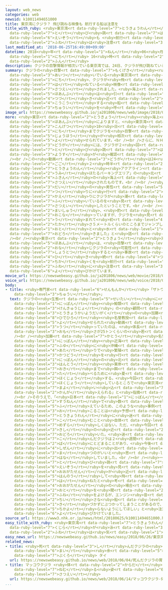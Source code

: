 ```yaml
---
layout: web_news
categories: web
newsid: k10011494651000
title: 東京湾にクジラ？ 飛び跳ねる映像も 航行する船は注意を
title_with_ruby: <ruby>東京湾<rt data-ruby-level="7">とうきょうわん</rt></ruby>にクジラ？ <ruby>飛<rt
  data-ruby-level="7">と</rt></ruby>び<ruby>跳<rt data-ruby-level="7">は</rt></ruby>ねる<ruby>映像<rt
  data-ruby-level="6">えいぞう</rt></ruby>も <ruby>航行<rt data-ruby-level="4">こうこう</rt></ruby>する<ruby>船<rt
  data-ruby-level="2">ふね</rt></ruby>は<ruby>注意<rt data-ruby-level="3">ちゅうい</rt></ruby>を
last_modified_at: '2018-06-25T16:49:00+09:00'
datetime: 2018<ruby>年<rt data-ruby-level="1">ねん</rt></ruby>06<ruby>月<rt data-ruby-level="1">がつ</rt></ruby>25<ruby>日<rt
  data-ruby-level="1">にち</rt></ruby> 16<ruby>時<rt data-ruby-level="2">じ</rt></ruby>49<ruby>分<rt
  data-ruby-level="2">ふん</rt></ruby>
description: クジラの目撃情報が相次いでいる東京湾では、24日、クジラが飛び跳ねている映像が撮影されました。海上保安部は引き続き近くを航行する船に注意を呼びかけています。
summary: クジラの<ruby>目撃<rt data-ruby-level="7">もくげき</rt></ruby><ruby>情報<rt data-ruby-level="5">じょうほう</rt></ruby>が<ruby>相次<rt
  data-ruby-level="3">あいつ</rt></ruby>いでいる<ruby>東京湾<rt data-ruby-level="7">とうきょうわん</rt></ruby>では、24<ruby>日<rt
  data-ruby-level="1">にち</rt></ruby>、クジラが<ruby>飛<rt data-ruby-level="7">と</rt></ruby>び<ruby>跳<rt
  data-ruby-level="7">は</rt></ruby>ねている<ruby>映像<rt data-ruby-level="6">えいぞう</rt></ruby>が<ruby>撮影<rt
  data-ruby-level="7">さつえい</rt></ruby>されました。<ruby>海上<rt data-ruby-level="2">かいじょう</rt></ruby><ruby>保安部<rt
  data-ruby-level="5">ほあんぶ</rt></ruby>は<ruby>引<rt data-ruby-level="4">ひ</rt></ruby>き<ruby>続<rt
  data-ruby-level="4">つづ</rt></ruby>き<ruby>近<rt data-ruby-level="2">ちか</rt></ruby>くを<ruby>航行<rt
  data-ruby-level="4">こうこう</rt></ruby>する<ruby>船<rt data-ruby-level="2">ふね</rt></ruby>に<ruby>注意<rt
  data-ruby-level="3">ちゅうい</rt></ruby>を<ruby>呼<rt data-ruby-level="6">よ</rt></ruby>びかけています。
image_url: https://newswebeasy.github.io/ja201806/news/web/image/2018/06/25/K10011494651_1806251213_1806251214_01_03.jpg
more: <ruby>東京<rt data-ruby-level="2">とうきょう</rt></ruby><ruby>海上<rt data-ruby-level="2">かいじょう</rt></ruby><ruby>保安部<rt
  data-ruby-level="5">ほあんぶ</rt></ruby>によりますと、<ruby>東京湾<rt data-ruby-level="7">とうきょうわん</rt></ruby>では<ruby>今月<rt
  data-ruby-level="2">こんげつ</rt></ruby>18<ruby>日<rt data-ruby-level="1">にち</rt></ruby>から24<ruby>日<rt
  data-ruby-level="1">にち</rt></ruby>までクジラを<ruby>目撃<rt data-ruby-level="7">もくげき</rt></ruby>したという<ruby>情報<rt
  data-ruby-level="5">じょうほう</rt></ruby>が<ruby>相次<rt data-ruby-level="3">あいつ</rt></ruby>いで<ruby>寄<rt
  data-ruby-level="5">よ</rt></ruby>せられています。<br /><br />さらに、ＮＨＫに<ruby>寄<rt data-ruby-level="5">よ</rt></ruby>せられた<ruby>動画<rt
  data-ruby-level="3">どうが</rt></ruby>には、クジラが２<ruby>回<rt data-ruby-level="2">かい</rt></ruby>ほど<ruby>飛<rt
  data-ruby-level="7">と</rt></ruby>び<ruby>跳<rt data-ruby-level="7">は</rt></ruby>ねている<ruby>様子<rt
  data-ruby-level="3">ようす</rt></ruby>が<ruby>確認<rt data-ruby-level="7">かくにん</rt></ruby>できます。<br
  /><br />この<ruby>動画<rt data-ruby-level="3">どうが</rt></ruby>は24<ruby>日<rt data-ruby-level="1">にち</rt></ruby>の<ruby>午後<rt
  data-ruby-level="2">ごご</rt></ruby>２<ruby>時半<rt data-ruby-level="2">じはん</rt></ruby>ごろ、<ruby>東京湾<rt
  data-ruby-level="7">とうきょうわん</rt></ruby><ruby>アクアライン<rt data-ruby-level="7">あくあらいん</rt></ruby>の「<ruby>海<rt
  data-ruby-level="2">うみ</rt></ruby>ほたるパーキングエリア」の<ruby>北<rt data-ruby-level="2">きた</rt></ruby>、およそ５キロ<ruby>付近<rt
  data-ruby-level="4">ふきん</rt></ruby>の<ruby>海上<rt data-ruby-level="2">かいじょう</rt></ruby>で<ruby>撮影<rt
  data-ruby-level="7">さつえい</rt></ruby>されたものです。<br /><br /><ruby>撮影<rt data-ruby-level="7">さつえい</rt></ruby>した40<ruby>代<rt
  data-ruby-level="3">だい</rt></ruby>の<ruby>男性<rt data-ruby-level="5">だんせい</rt></ruby>によりますと、モーターボートで<ruby>釣<rt
  data-ruby-level="7">つ</rt></ruby>りに<ruby>行<rt data-ruby-level="2">い</rt></ruby>った<ruby>帰<rt
  data-ruby-level="2">かえ</rt></ruby>りにクジラが<ruby>潮<rt data-ruby-level="6">しお</rt></ruby>を<ruby>吹<rt
  data-ruby-level="7">ふ</rt></ruby>いているのを<ruby>見<rt data-ruby-level="1">み</rt></ruby>かけて<ruby>撮影<rt
  data-ruby-level="7">さつえい</rt></ruby>したということです。<br /><br /><ruby>男性<rt data-ruby-level="5">だんせい</rt></ruby>は「<ruby>毎週<rt
  data-ruby-level="2">まいしゅう</rt></ruby>、<ruby>釣<rt data-ruby-level="7">つ</rt></ruby>りに<ruby>行<rt
  data-ruby-level="2">おこな</rt></ruby>っていますが、クジラを<ruby>見<rt data-ruby-level="1">み</rt></ruby>たのは<ruby>生<rt
  data-ruby-level="1">う</rt></ruby>まれて<ruby>初<rt data-ruby-level="4">はじ</rt></ruby>めてでした。クジラは<ruby>高<rt
  data-ruby-level="2">たか</rt></ruby>さ５メートルくらいのところまでジャンプしていて、<ruby>大<rt data-ruby-level="1">おお</rt></ruby>きな<ruby>音<rt
  data-ruby-level="1">おと</rt></ruby>と<ruby>水<rt data-ruby-level="1">みず</rt></ruby>しぶきでとても<ruby>驚<rt
  data-ruby-level="7">おどろ</rt></ruby>きました」と<ruby>話<rt data-ruby-level="2">はな</rt></ruby>していました。<br
  /><br /><ruby>東京<rt data-ruby-level="2">とうきょう</rt></ruby><ruby>海上<rt data-ruby-level="2">かいじょう</rt></ruby><ruby>保安部<rt
  data-ruby-level="5">ほあんぶ</rt></ruby>は、<ruby>目撃<rt data-ruby-level="7">もくげき</rt></ruby>されているのは<ruby>同<rt
  data-ruby-level="2">おな</rt></ruby>じクジラの<ruby>可能性<rt data-ruby-level="5">かのうせい</rt></ruby>があり、<ruby>衝突<rt
  data-ruby-level="7">しょうとつ</rt></ruby>すると<ruby>事故<rt data-ruby-level="5">じこ</rt></ruby>につながるおそれがあるとして、<ruby>引<rt
  data-ruby-level="4">ひ</rt></ruby>き<ruby>続<rt data-ruby-level="4">つづ</rt></ruby>き、<ruby>近<rt
  data-ruby-level="2">ちか</rt></ruby>くを<ruby>航行<rt data-ruby-level="4">こうこう</rt></ruby>する<ruby>船<rt
  data-ruby-level="2">ふね</rt></ruby>に<ruby>注意<rt data-ruby-level="3">ちゅうい</rt></ruby>を<ruby>呼<rt
  data-ruby-level="6">よ</rt></ruby>びかけています。
movie_url: https://newswebeasy.github.io/ja201806/news/web/movie/2018/06/25/k10011494651_201806251213_201806251214.mp4
voice_url: https://newswebeasy.github.io/ja201806/news/web/voice/2018/06/25/k10011494651_201806251213_201806251214.mp3
body:
- title: <ruby>専門家<rt data-ruby-level="6">せんもんか</rt></ruby>「ザトウクジラか <ruby>近寄<rt data-ruby-level="5">ちかよ</rt></ruby>らないよう<ruby>注意<rt
    data-ruby-level="3">ちゅうい</rt></ruby>」
  text: クジラの<ruby>生態<rt data-ruby-level="5">せいたい</rt></ruby>に<ruby>詳<rt data-ruby-level="7">くわ</rt></ruby>しい「<ruby>日本<rt
    data-ruby-level="1">にっぽん</rt></ruby><ruby>鯨類<rt data-ruby-level="7">げいるい</rt></ruby><ruby>研究所<rt
    data-ruby-level="3">けんきゅうじょ</rt></ruby>」の<ruby>顧問<rt data-ruby-level="7">こもん</rt></ruby>で、<ruby>東京海洋大学<rt
    data-ruby-level="3">とうきょうかいようだいがく</rt></ruby>の<ruby>加藤<rt data-ruby-level="7">かとう</rt></ruby><ruby>秀弘<rt
    data-ruby-level="8">ひでひろ</rt></ruby><ruby>名誉教授<rt data-ruby-level="7">めいよきょうじゅ</rt></ruby>は、ＮＨＫに<ruby>寄<rt
    data-ruby-level="5">よ</rt></ruby>せられた<ruby>動画<rt data-ruby-level="3">どうが</rt></ruby>に<ruby>写<rt
    data-ruby-level="3">うつ</rt></ruby>っていたのは、<ruby>体長<rt data-ruby-level="2">たいちょう</rt></ruby>が12メートルから13メートルほど、<ruby>重<rt
    data-ruby-level="3">おも</rt></ruby>さが25トンくらいの<ruby>若<rt data-ruby-level="6">わか</rt></ruby>いザトウクジラだとしています。<br
    /><br /><ruby>加藤<rt data-ruby-level="7">かとう</rt></ruby><ruby>名誉教授<rt data-ruby-level="7">めいよきょうじゅ</rt></ruby>は「<ruby>日本<rt
    data-ruby-level="1">にっぽん</rt></ruby><ruby>近海<rt data-ruby-level="2">きんかい</rt></ruby>のザトウクジラは、<ruby>冬<rt
    data-ruby-level="2">ふゆ</rt></ruby>に<ruby>沖縄<rt data-ruby-level="7">おきなわ</rt></ruby><ruby>辺<rt
    data-ruby-level="4">あた</rt></ruby>りで<ruby>繁殖<rt data-ruby-level="7">はんしょく</rt></ruby><ruby>活動<rt
    data-ruby-level="3">かつどう</rt></ruby>を<ruby>行<rt data-ruby-level="2">おこな</rt></ruby>い、<ruby>日本<rt
    data-ruby-level="1">にっぽん</rt></ruby>の<ruby>北<rt data-ruby-level="2">きた</rt></ruby>、カムチャツカ<ruby>半島<rt
    data-ruby-level="3">はんとう</rt></ruby><ruby>東岸<rt data-ruby-level="3">とうがん</rt></ruby><ruby>沖<rt
    data-ruby-level="7">おき</rt></ruby>まで<ruby>餌<rt data-ruby-level="8">えさ</rt></ruby>を<ruby>食<rt
    data-ruby-level="2">た</rt></ruby>べるために<ruby>夏<rt data-ruby-level="2">なつ</rt></ruby>にかけて<ruby>北上<rt
    data-ruby-level="2">ほくじょう</rt></ruby>する。<ruby>今回<rt data-ruby-level="2">こんかい</rt></ruby>のクジラは<ruby>北上<rt
    data-ruby-level="2">ほくじょう</rt></ruby>しているところで<ruby>東京湾<rt data-ruby-level="7">とうきょうわん</rt></ruby>に<ruby>迷<rt
    data-ruby-level="7">まよ</rt></ruby>い<ruby>込<rt data-ruby-level="7">こ</rt></ruby>んだものと<ruby>考<rt
    data-ruby-level="2">かんが</rt></ruby>えられる」と<ruby>指摘<rt data-ruby-level="7">してき</rt></ruby>しました。<br
    /><br />そのうえで、「<ruby>日本<rt data-ruby-level="1">にっぽん</rt></ruby><ruby>近海<rt data-ruby-level="2">きんかい</rt></ruby>のザトウクジラはここ<ruby>数年<rt
    data-ruby-level="2">すうねん</rt></ruby>で<ruby>数<rt data-ruby-level="2">かず</rt></ruby>が<ruby>増<rt
    data-ruby-level="5">ふ</rt></ruby>えているため、このような<ruby>事例<rt data-ruby-level="4">じれい</rt></ruby>が<ruby>起<rt
    data-ruby-level="3">お</rt></ruby>こることは<ruby>予想<rt data-ruby-level="3">よそう</rt></ruby>されていて、<ruby>東京湾<rt
    data-ruby-level="7">とうきょうわん</rt></ruby>に<ruby>迷<rt data-ruby-level="7">まよ</rt></ruby>い<ruby>込<rt
    data-ruby-level="7">こ</rt></ruby>むこと<ruby>自体<rt data-ruby-level="2">じたい</rt></ruby>はあまり<ruby>珍<rt
    data-ruby-level="7">めずら</rt></ruby>しくはない。ただ、<ruby>今回<rt data-ruby-level="2">こんかい</rt></ruby>は<ruby>岸<rt
    data-ruby-level="3">きし</rt></ruby>の<ruby>近<rt data-ruby-level="2">ちか</rt></ruby>くまできていることに<ruby>驚<rt
    data-ruby-level="7">おどろ</rt></ruby>いた。<ruby>迷<rt data-ruby-level="7">まよ</rt></ruby>い<ruby>込<rt
    data-ruby-level="7">こ</rt></ruby>んだクジラは２<ruby>週間<rt data-ruby-level="2">しゅうかん</rt></ruby>くらいはその<ruby>場<rt
    data-ruby-level="2">ば</rt></ruby>にとどまることがあり、<ruby>今後<rt data-ruby-level="2">こんご</rt></ruby>はこのまま<ruby>自然<rt
    data-ruby-level="4">しぜん</rt></ruby>に<ruby>出<rt data-ruby-level="1">で</rt></ruby>ていってくれるのを<ruby>待<rt
    data-ruby-level="3">ま</rt></ruby>つのがいいと<ruby>思<rt data-ruby-level="2">おも</rt></ruby>う」と<ruby>話<rt
    data-ruby-level="2">はな</rt></ruby>していました。<br /><br /><ruby>一方<rt data-ruby-level="2">いっぽう</rt></ruby>で、「クジラが<ruby>飛<rt
    data-ruby-level="7">と</rt></ruby>び<ruby>跳<rt data-ruby-level="7">は</rt></ruby>ねている<ruby>映像<rt
    data-ruby-level="6">えいぞう</rt></ruby>を<ruby>見<rt data-ruby-level="1">み</rt></ruby>ると、<ruby>大型船<rt
    data-ruby-level="4">おおがたせん</rt></ruby>が<ruby>近<rt data-ruby-level="2">ちか</rt></ruby>づいたことに<ruby>反応<rt
    data-ruby-level="5">はんのう</rt></ruby>して<ruby>飛<rt data-ruby-level="7">と</rt></ruby>び<ruby>跳<rt
    data-ruby-level="7">は</rt></ruby>ねたと<ruby>考<rt data-ruby-level="2">かんが</rt></ruby>えられる。このような<ruby>大型船<rt
    data-ruby-level="4">おおがたせん</rt></ruby>の<ruby>場合<rt data-ruby-level="2">ばあい</rt></ruby>には、エンジンの<ruby>音<rt
    data-ruby-level="2">おと</rt></ruby>を<ruby>聞<rt data-ruby-level="2">き</rt></ruby>いてクジラが<ruby>船<rt
    data-ruby-level="2">ふね</rt></ruby>をよけるが、エンジン<ruby>音<rt data-ruby-level="1">おん</rt></ruby>の<ruby>小<rt
    data-ruby-level="2">ちい</rt></ruby>さな<ruby>船<rt data-ruby-level="2">ふね</rt></ruby>やヨットなどは、クジラが<ruby>気<rt
    data-ruby-level="1">き</rt></ruby>づかずにぶつかってしまうことがあるので、<ruby>見<rt data-ruby-level="1">み</rt></ruby>かけても<ruby>近寄<rt
    data-ruby-level="5">ちかよ</rt></ruby>らないようにしてほしい」と<ruby>注意<rt data-ruby-level="3">ちゅうい</rt></ruby>を<ruby>呼<rt
    data-ruby-level="6">よ</rt></ruby>びかけていました。
source_url: https://www3.nhk.or.jp/news/html/20180625/k10011494651000.html
easy_title_with_ruby: <ruby>東京湾<rt data-ruby-level="7">とうきょうわん</rt></ruby>で<ruby>鯨<rt
  data-ruby-level="7">くじら</rt></ruby>が<ruby>泳<rt data-ruby-level="3">およ</rt></ruby>いでいる「<ruby>船<rt
  data-ruby-level="2">ふね</rt></ruby>は<ruby>気<rt data-ruby-level="1">き</rt></ruby>をつけて」
easy_news_url: https://newswebeasy.github.io/news/easy/2018/06/26/東京湾で鯨が泳いでいる船は気をつけて
related_news:
- title: <ruby>死<rt data-ruby-level="3">し</rt></ruby>んだクジラの<ruby>胃<rt data-ruby-level="4">い</rt></ruby>から80<ruby>枚<rt
    data-ruby-level="6">まい</rt></ruby><ruby>余<rt data-ruby-level="5">よ</rt></ruby>のプラスチック<ruby>袋<rt
    data-ruby-level="7">ぶくろ</rt></ruby> タイ
  url: https://newswebeasy.github.io/news/web/2018/06/04/死んだクジラの胃から80枚余のプラスチック袋-タイ
- title: マッコウクジラ <ruby>体<rt data-ruby-level="2">からだ</rt></ruby>を<ruby>縦<rt data-ruby-level="6">たて</rt></ruby>にして<ruby>眠<rt
    data-ruby-level="7">ねむ</rt></ruby>る<ruby>姿<rt data-ruby-level="6">すがた</rt></ruby>を<ruby>撮影<rt
    data-ruby-level="7">さつえい</rt></ruby>
  url: https://newswebeasy.github.io/news/web/2018/06/14/マッコウクジラ-体を縦にして眠る姿を撮影
...
```

